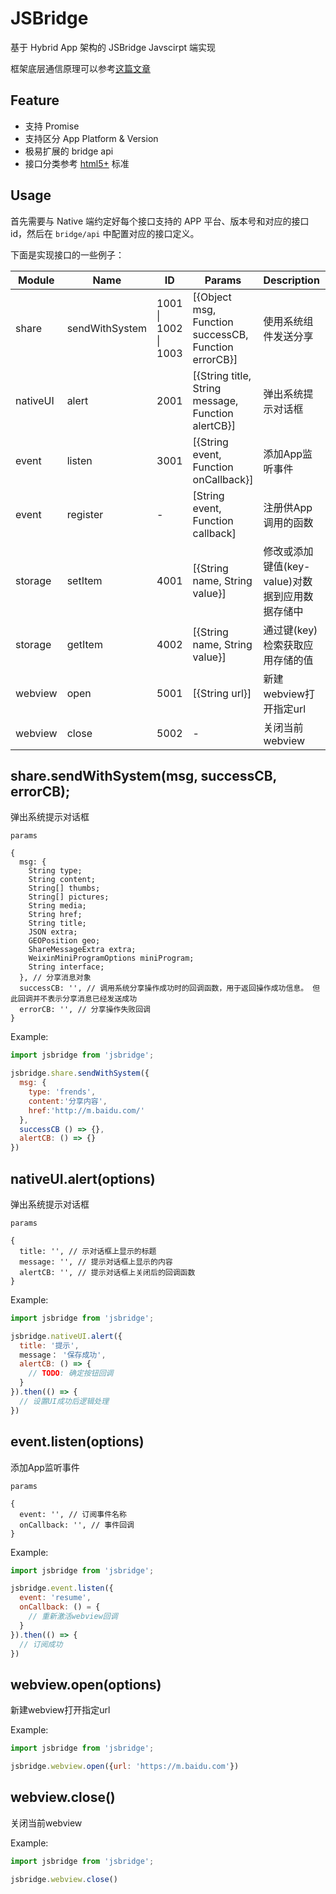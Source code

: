 # JSBridge

基于 Hybrid App 架构的 JSBridge Javscirpt 端实现

框架底层通信原理可以参考[这篇文章](https://sevody.github.io/2019/11/10/jsbridge-mechanisms/)

## Feature
- 支持 Promise
- 支持区分 App Platform & Version
- 极易扩展的 bridge api
- 接口分类参考 [html5+](http://www.html5plus.org/doc/h5p.html) 标准

## Usage

首先需要与 Native 端约定好每个接口支持的 APP 平台、版本号和对应的接口 id，然后在 `bridge/api` 中配置对应的接口定义。

下面是实现接口的一些例子：

| Module | Name | ID | Params | Description | Support |
| --- | --- | --- | --- | --- | --- |
| share | sendWithSystem | 1001 \| 1002 \| 1003 | [{Object msg, Function successCB, Function errorCB}] | 使用系统组件发送分享 | MyAApp \| MyBApp \| MyCApp |
| nativeUI | alert | 2001 | [{String title, String message, Function alertCB}] | 弹出系统提示对话框 | MyAApp |
| event  | listen | 3001 | [{String event, Function onCallback}] | 添加App监听事件 | MyCApp2.0 |
| event | register | - | [String event, Function callback] | 注册供App调用的函数 | MyCApp2.0 |
| storage  | setItem | 4001 | [{String name, String value}] | 修改或添加键值(key-value)对数据到应用数据存储中 | MyCApp |
| storage  | getItem | 4002 | [{String name, String value}] | 通过键(key)检索获取应用存储的值 | MyCApp |
| webview | open | 5001 | [{String url}] | 新建webview打开指定url | -- |
| webview | close | 5002 | - | 关闭当前webview | -- |


share.sendWithSystem(msg, successCB, errorCB);
-------------------------------

弹出系统提示对话框

`params`

    {
      msg: {
        String type;
        String content;
        String[] thumbs;
        String[] pictures;
        String media;
        String href;
        String title;
        JSON extra;
        GEOPosition geo;
        ShareMessageExtra extra;
        WeixinMiniProgramOptions miniProgram;
        String interface;
      }, // 分享消息对象
      successCB: '', // 调用系统分享操作成功时的回调函数，用于返回操作成功信息。 但此回调并不表示分享消息已经发送成功
      errorCB: '', // 分享操作失败回调
    }

Example:

```js
import jsbridge from 'jsbridge';

jsbridge.share.sendWithSystem({
  msg: {
    type: 'frends',
    content:'分享内容',
    href:'http://m.baidu.com/'
  },
  successCB () => {},
  alertCB: () => {}
})
```


nativeUI.alert(options)
-------------------------------

弹出系统提示对话框

`params`

    {
      title: '', // 示对话框上显示的标题
      message: '', // 提示对话框上显示的内容
      alertCB: '', // 提示对话框上关闭后的回调函数
    }

Example:

```js
import jsbridge from 'jsbridge';

jsbridge.nativeUI.alert({
  title: '提示',
  message： '保存成功',
  alertCB: () => {
    // TODO: 确定按钮回调
  }
}).then(() => {
  // 设置UI成功后逻辑处理
})
```

event.listen(options)
-------------------------------

添加App监听事件

`params`

    {
      event: '', // 订阅事件名称
      onCallback: '', // 事件回调
    }

Example:

```js
import jsbridge from 'jsbridge';

jsbridge.event.listen({
  event: 'resume',
  onCallback: () = {
    // 重新激活webview回调
  }
}).then(() => {
  // 订阅成功
})
```

webview.open(options)
-------------------------------

新建webview打开指定url

Example:

```js
import jsbridge from 'jsbridge';

jsbridge.webview.open({url: 'https://m.baidu.com'})
```
webview.close()
-------------------------------

关闭当前webview

Example:

```js
import jsbridge from 'jsbridge';

jsbridge.webview.close()
```